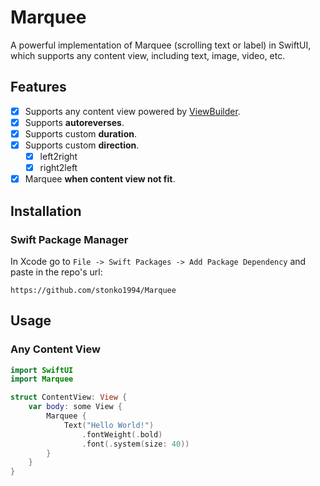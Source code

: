 # Marquee

A powerful implementation of Marquee (scrolling text or label) in SwiftUI, which supports any content view, including text, image, video, etc.

## Features

- [x] Supports any content view powered by [ViewBuilder](https://developer.apple.com/documentation/swiftui/viewbuilder).
- [x] Supports **autoreverses**.
- [x] Supports custom **duration**.
- [x] Supports custom **direction**.
  - [x] left2right
  - [x] right2left
- [x] Marquee **when content view not fit**.

## Installation

### Swift Package Manager

In Xcode go to `File -> Swift Packages -> Add Package Dependency` and paste in the repo's url: 
```
https://github.com/stonko1994/Marquee
```

## Usage

### Any Content View

```swift
import SwiftUI
import Marquee

struct ContentView: View {
    var body: some View {
        Marquee {
            Text("Hello World!")
                .fontWeight(.bold)
                .font(.system(size: 40))
        }
    }
}
```
